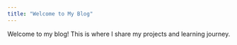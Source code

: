 ```yaml
---
title: "Welcome to My Blog"
---
```

Welcome to my blog! This is where I share my projects and learning journey.

